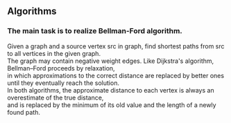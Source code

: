 ## Algorithms

### The main task is to realize Bellman-Ford algorithm.
Given a graph and a source vertex src in graph, find shortest paths from src to all vertices in the given graph.</br> 
The graph may contain negative weight edges. Like Dijkstra's algorithm, Bellman–Ford proceeds by relaxation,</br>
in which approximations to the correct distance are replaced by better ones until they eventually reach the solution.</br>
 In both algorithms, the approximate distance to each vertex is always an overestimate of the true distance,</br>
 and is replaced by the minimum of its old value and the length of a newly found path.</br>
